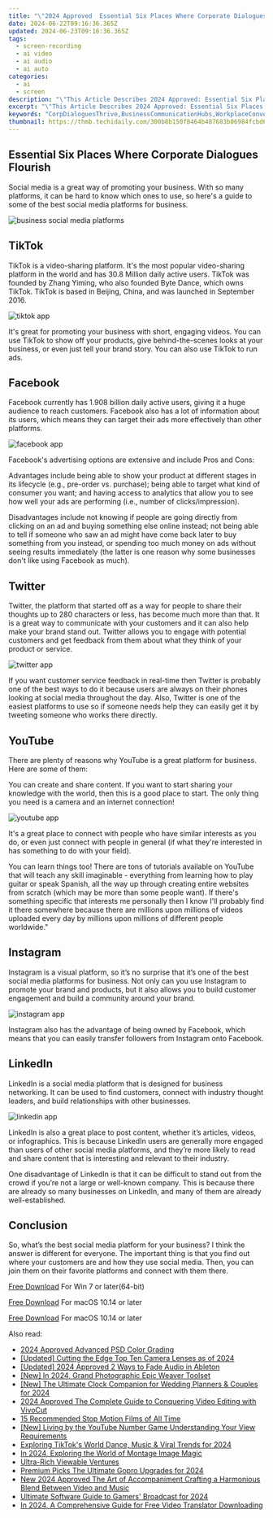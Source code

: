 ```yaml
---
title: "\"2024 Approved  Essential Six Places Where Corporate Dialogues Flourish\""
date: 2024-06-22T09:16:36.365Z
updated: 2024-06-23T09:16:36.365Z
tags: 
  - screen-recording
  - ai video
  - ai audio
  - ai auto
categories: 
  - ai
  - screen
description: "\"This Article Describes 2024 Approved: Essential Six Places Where Corporate Dialogues Flourish\""
excerpt: "\"This Article Describes 2024 Approved: Essential Six Places Where Corporate Dialogues Flourish\""
keywords: "CorpDialoguesThrive,BusinessCommunicationHubs,WorkplaceConvoSpots,StrategyMeetingPlaces,LeadershipForums,CollaborativeLocales,InnovationRounds"
thumbnail: https://thmb.techidaily.com/300b8b150f8464b487683b06984fcbd6662b4fb116965638afb915b9861f6dbd.jpg
---
```


## Essential Six Places Where Corporate Dialogues Flourish

Social media is a great way of promoting your business. With so many platforms, it can be hard to know which ones to use, so here's a guide to some of the best social media platforms for business.

![business social media platforms](https://images.wondershare.com/filmora/article-images/2022/09/business-social-media-platforms.jpg)

## TikTok

TikTok is a video-sharing platform. It's the most popular video-sharing platform in the world and has 30.8 Million daily active users. TikTok was founded by Zhang Yiming, who also founded Byte Dance, which owns TikTok. TikTok is based in Beijing, China, and was launched in September 2016.

![tiktok app](https://images.wondershare.com/filmora/article-images/2022/09/tiktok-app.jpg)

It's great for promoting your business with short, engaging videos. You can use TikTok to show off your products, give behind-the-scenes looks at your business, or even just tell your brand story. You can also use TikTok to run ads.

## Facebook

Facebook currently has 1.908 billion daily active users, giving it a huge audience to reach customers. Facebook also has a lot of information about its users, which means they can target their ads more effectively than other platforms.

![facebook app](https://images.wondershare.com/filmora/article-images/2022/09/facebook-app.jpg)

Facebook's advertising options are extensive and include Pros and Cons:

Advantages include being able to show your product at different stages in its lifecycle (e.g., pre-order vs. purchase); being able to target what kind of consumer you want; and having access to analytics that allow you to see how well your ads are performing (i.e., number of clicks/impression).

Disadvantages include not knowing if people are going directly from clicking on an ad and buying something else online instead; not being able to tell if someone who saw an ad might have come back later to buy something from you instead, or spending too much money on ads without seeing results immediately (the latter is one reason why some businesses don't like using Facebook as much).

## Twitter

Twitter, the platform that started off as a way for people to share their thoughts up to 280 characters or less, has become much more than that. It is a great way to communicate with your customers and it can also help make your brand stand out. Twitter allows you to engage with potential customers and get feedback from them about what they think of your product or service.

![twitter app](https://images.wondershare.com/filmora/article-images/2022/09/twitter-app.jpg)

If you want customer service feedback in real-time then Twitter is probably one of the best ways to do it because users are always on their phones looking at social media throughout the day. Also, Twitter is one of the easiest platforms to use so if someone needs help they can easily get it by tweeting someone who works there directly.

## YouTube

There are plenty of reasons why YouTube is a great platform for business. Here are some of them:

You can create and share content. If you want to start sharing your knowledge with the world, then this is a good place to start. The only thing you need is a camera and an internet connection!

![youtube app](https://images.wondershare.com/filmora/article-images/2022/09/youtube-app.jpg)

It's a great place to connect with people who have similar interests as you do, or even just connect with people in general (if what they're interested in has something to do with your field).

You can learn things too! There are tons of tutorials available on YouTube that will teach any skill imaginable - everything from learning how to play guitar or speak Spanish, all the way up through creating entire websites from scratch (which may be more than some people want). If there's something specific that interests me personally then I know I'll probably find it there somewhere because there are millions upon millions of videos uploaded every day by millions upon millions of different people worldwide."

## Instagram

Instagram is a visual platform, so it’s no surprise that it’s one of the best social media platforms for business. Not only can you use Instagram to promote your brand and products, but it also allows you to build customer engagement and build a community around your brand.

![instagram app](https://images.wondershare.com/filmora/article-images/2022/09/instagram-app.jpg)

Instagram also has the advantage of being owned by Facebook, which means that you can easily transfer followers from Instagram onto Facebook.

## LinkedIn

LinkedIn is a social media platform that is designed for business networking. It can be used to find customers, connect with industry thought leaders, and build relationships with other businesses.

![linkedin app](https://images.wondershare.com/filmora/article-images/2022/09/linkedin-app.jpg)

LinkedIn is also a great place to post content, whether it’s articles, videos, or infographics. This is because LinkedIn users are generally more engaged than users of other social media platforms, and they’re more likely to read and share content that is interesting and relevant to their industry.

One disadvantage of LinkedIn is that it can be difficult to stand out from the crowd if you’re not a large or well-known company. This is because there are already so many businesses on LinkedIn, and many of them are already well-established.

## Conclusion

So, what’s the best social media platform for your business? I think the answer is different for everyone. The important thing is that you find out where your customers are and how they use social media. Then, you can join them on their favorite platforms and connect with them there.

[Free Download](https://tools.techidaily.com/wondershare/filmora/download/) For Win 7 or later(64-bit)

[Free Download](https://tools.techidaily.com/wondershare/filmora/download/) For macOS 10.14 or later

[Free Download](https://tools.techidaily.com/wondershare/filmora/download/) For macOS 10.14 or later

<ins class="adsbygoogle"
     style="display:block"
     data-ad-format="autorelaxed"
     data-ad-client="ca-pub-7571918770474297"
     data-ad-slot="1223367746"></ins>

<ins class="adsbygoogle"
     style="display:block"
     data-ad-format="autorelaxed"
     data-ad-client="ca-pub-7571918770474297"
     data-ad-slot="1223367746"></ins>



<ins class="adsbygoogle"
     style="display:block"
     data-ad-client="ca-pub-7571918770474297"
     data-ad-slot="8358498916"
     data-ad-format="auto"
     data-full-width-responsive="true"></ins>


<span class="atpl-alsoreadstyle">Also read:</span>
<div><ul>
<li><a href="https://fox-hovers.techidaily.com/2024-approved-advanced-psd-color-grading/"><u>2024 Approved  Advanced PSD Color Grading</u></a></li>
<li><a href="https://fox-hovers.techidaily.com/updated-cutting-the-edge-top-ten-camera-lenses-as-of-2024/"><u>[Updated] Cutting the Edge  Top Ten Camera Lenses as of 2024</u></a></li>
<li><a href="https://fox-hovers.techidaily.com/updated-2024-approved-2-ways-to-fade-audio-in-ableton/"><u>[Updated] 2024 Approved  2 Ways to Fade Audio in Ableton</u></a></li>
<li><a href="https://fox-hovers.techidaily.com/new-in-2024-grand-photographic-epic-weaver-toolset/"><u>[New] In 2024, Grand Photographic Epic Weaver Toolset</u></a></li>
<li><a href="https://fox-hovers.techidaily.com/new-the-ultimate-clock-companion-for-wedding-planners-and-couples-for-2024/"><u>[New] The Ultimate Clock Companion for Wedding Planners & Couples for 2024</u></a></li>
<li><a href="https://fox-hovers.techidaily.com/2024-approved-the-complete-guide-to-conquering-video-editing-with-vivocut/"><u>2024 Approved  The Complete Guide to Conquering Video Editing with VivoCut</u></a></li>
<li><a href="https://fox-hovers.techidaily.com/15-recommended-stop-motion-films-of-all-time/"><u>15 Recommended Stop Motion Films of All Time</u></a></li>
<li><a href="https://facebook-video-footage.techidaily.com/new-living-by-the-youtube-number-game-understanding-your-view-requirements/"><u>[New] Living by the YouTube Number Game  Understanding Your View Requirements</u></a></li>
<li><a href="https://tiktok-videos.techidaily.com/exploring-tiktoks-world-dance-music-and-viral-trends-for-2024/"><u>Exploring TikTok's World  Dance, Music & Viral Trends for 2024</u></a></li>
<li><a href="https://some-techniques.techidaily.com/in-2024-exploring-the-world-of-montage-image-magic/"><u>In 2024, Exploring the World of Montage Image Magic</u></a></li>
<li><a href="https://youtube-clips.techidaily.com/ultra-rich-viewable-ventures/"><u>Ultra-Rich Viewable Ventures</u></a></li>
<li><a href="https://extra-skills.techidaily.com/premium-picks-the-ultimate-gopro-upgrades-for-2024/"><u>Premium Picks  The Ultimate Gopro Upgrades for 2024</u></a></li>
<li><a href="https://sound-tweaking.techidaily.com/new-2024-approved-the-art-of-accompaniment-crafting-a-harmonious-blend-between-video-and-music/"><u>New 2024 Approved The Art of Accompaniment Crafting a Harmonious Blend Between Video and Music</u></a></li>
<li><a href="https://some-tips.techidaily.com/ultimate-software-guide-to-gamers-broadcast-for-2024/"><u>Ultimate Software Guide to Gamers' Broadcast for 2024</u></a></li>
<li><a href="https://ai-voice-clone.techidaily.com/in-2024-a-comprehensive-guide-for-free-video-translator-downloading/"><u>In 2024, A Comprehensive Guide for Free Video Translator Downloading</u></a></li>
</ul></div>
